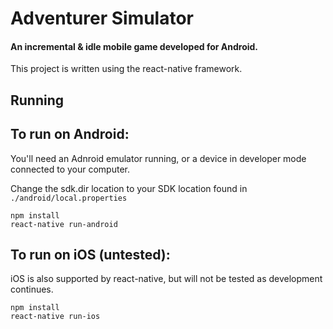 # Adventurer Simulator
#### An incremental & idle mobile game developed for Android.

This project is written using the react-native framework.

## Running

To run on Android:
---
You'll need an Adnroid emulator running, or a device in developer mode connected to your computer.

Change the sdk.dir location to your SDK location found in `./android/local.properties`

```
npm install
react-native run-android
```

To run on iOS (untested):
---
iOS is also supported by react-native, but will not be tested as development continues.
```
npm install
react-native run-ios
```
